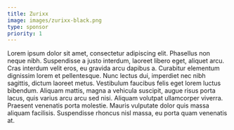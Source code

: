 ```yaml
---
title: Zurixx
image: images/zurixx-black.png
type: sponsor
priority: 1
---
```


Lorem ipsum dolor sit amet, consectetur adipiscing elit. Phasellus non neque nibh. Suspendisse a justo interdum, laoreet libero eget, aliquet arcu. Cras interdum velit eros, eu gravida arcu dapibus a. Curabitur elementum dignissim lorem et pellentesque. Nunc lectus dui, imperdiet nec nibh sagittis, dictum laoreet metus. Vestibulum faucibus felis eget lorem luctus bibendum. Aliquam mattis, magna a vehicula suscipit, augue risus porta lacus, quis varius arcu arcu sed nisi. Aliquam volutpat ullamcorper viverra. Praesent venenatis porta molestie. Mauris vulputate dolor quis massa aliquam facilisis. Suspendisse rhoncus nisl massa, eu porta quam venenatis at.
